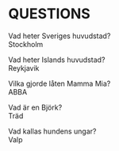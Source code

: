 QUESTIONS
======

Vad heter Sveriges huvudstad?  
Stockholm


Vad heter Islands huvudstad?  
Reykjavik


Vilka gjorde låten Mamma Mia?  
ABBA


Vad är en Björk?  
Träd


Vad kallas hundens ungar?  
Valp
